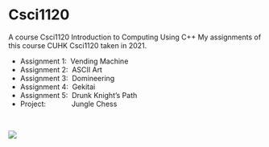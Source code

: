 # Csci1120

A course Csci1120 Introduction to Computing Using C++ My assignments of this course CUHK Csci1120 taken in 2021.<br>

* Assignment	1:&nbsp;&nbsp;Vending	Machine
* Assignment	2:&nbsp;&nbsp;ASCII Art
* Assignment	3:&nbsp;&nbsp;Domineering
* Assignment	4:&nbsp;&nbsp;Gekitai
* Assignment	5:&nbsp;&nbsp;Drunk	Knight’s	Path
* Project: &nbsp;&nbsp;&nbsp;&nbsp;&nbsp;&nbsp;&nbsp;&nbsp;&nbsp;&nbsp;&nbsp;&nbsp;Jungle Chess
<br>

![](https://upload.wikimedia.org/wikipedia/commons/d/d0/Dou_shou_qi_board.png)  
